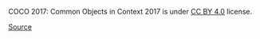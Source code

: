 COCO 2017: Common Objects in Context 2017 is under [CC BY 4.0](https://creativecommons.org/licenses/by/4.0/legalcode) license.

[Source](https://cocodataset.org/#home)